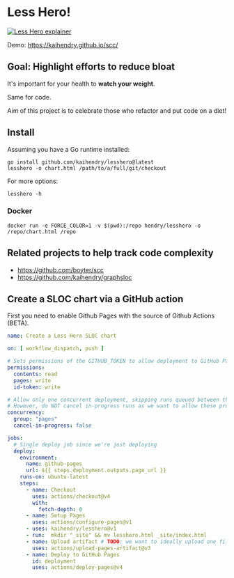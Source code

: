 # Less Hero!

[![Less Hero explainer](http://img.youtube.com/vi/Zlsq9B6KdB0/0.jpg)](http://www.youtube.com/watch?v=Zlsq9B6KdB0 "Highlighting less code")

Demo: https://kaihendry.github.io/scc/

## Goal: Highlight efforts to reduce bloat

It's important for your health to **watch your weight**.

Same for code.

Aim of this project is to celebrate those who refactor and put code on
a diet!

## Install

Assuming you have a Go runtime installed:

    go install github.com/kaihendry/lesshero@latest
    lesshero -o chart.html /path/to/a/full/git/checkout

For more options:
```
lesshero -h
```

### Docker

    docker run -e FORCE_COLOR=1 -v $(pwd):/repo hendry/lesshero -o /repo/chart.html /repo

## Related projects to help track code complexity

- https://github.com/boyter/scc
- https://github.com/kaihendry/graphsloc

## Create a SLOC chart via a GitHub action

First you need to enable Github Pages with the source of Github Actions (BETA).

```yaml
name: Create a Less Hero SLOC chart

on: [ workflow_dispatch, push ]

# Sets permissions of the GITHUB_TOKEN to allow deployment to GitHub Pages
permissions:
  contents: read
  pages: write
  id-token: write

# Allow only one concurrent deployment, skipping runs queued between the run in-progress and latest queued.
# However, do NOT cancel in-progress runs as we want to allow these production deployments to complete.
concurrency:
  group: "pages"
  cancel-in-progress: false

jobs:
  # Single deploy job since we're just deploying
  deploy:
    environment:
      name: github-pages
      url: ${{ steps.deployment.outputs.page_url }}
    runs-on: ubuntu-latest
    steps:
      - name: Checkout
        uses: actions/checkout@v4
        with:
          fetch-depth: 0
      - name: Setup Pages
        uses: actions/configure-pages@v1
      - uses: kaihendry/lesshero@v1
      - run:  mkdir "_site" && mv lesshero.html _site/index.html
      - name: Upload artifact # TODO: we want to ideally upload one file, not overwrite the whole site!
        uses: actions/upload-pages-artifact@v3
      - name: Deploy to GitHub Pages
        id: deployment
        uses: actions/deploy-pages@v4
```
